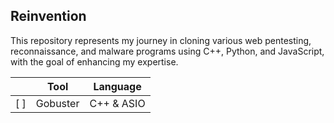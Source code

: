 ## Reinvention
This repository represents my journey in cloning various web pentesting, reconnaissance, and malware programs using C++, Python, and JavaScript, with the goal of enhancing my expertise.

|   | Tool | Language |
|--|------|----------|
| [ ] | Gobuster  | C++ & ASIO  |